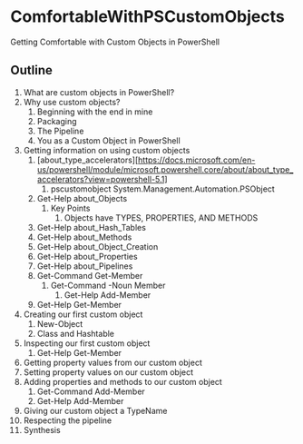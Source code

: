 # ComfortableWithPSCustomObjects

Getting Comfortable with Custom Objects in PowerShell

## Outline

1. What are custom objects in PowerShell?
2. Why use custom objects?
    1. Beginning with the end in mine
    2. Packaging
    3. The Pipeline
    4. You as a Custom Object in PowerShell
3. Getting information on using custom objects
    1. [about_type_accelerators][https://docs.microsoft.com/en-us/powershell/module/microsoft.powershell.core/about/about_type_accelerators?view=powershell-5.1]
        1. pscustomobject System.Management.Automation.PSObject
    2. Get-Help about_Objects
        1. Key Points
            1. Objects have TYPES, PROPERTIES, AND METHODS
    3. Get-Help about_Hash_Tables
    4. Get-Help about_Methods
    5. Get-Help about_Object_Creation
    6. Get-Help about_Properties
    7. Get-Help about_Pipelines
    8. Get-Command Get-Member
        1. Get-Command -Noun Member
            1. Get-Help Add-Member
    9. Get-Help Get-Member
4. Creating our first custom object
    1. New-Object
    2. Class and Hashtable
5. Inspecting our first custom object
    1. Get-Help Get-Member
6. Getting property values from our custom object
7. Setting property values on our custom object
8. Adding properties and methods to our custom object
    1. Get-Command Add-Member
    2. Get-Help Add-Member
9. Giving our custom object a TypeName
10. Respecting the pipeline
11. Synthesis
